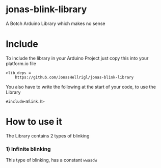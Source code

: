 # jonas-blink-library
A Botch Arduino Library which makes no sense

# Include
To include the library in your Arduino Project just copy this into your platform.io file
```
>lib_deps = 
    https://github.com/JonasHellrigl/jonas-blink-library
```
You also have to write the following at the start of your code, to use the Library
```
#include<Blink.h>
```

# How to use it

The Library contains 2 types of blinking
### 1) Infinite blinking
This type of blinking, has a constant 
```wwasdw```
